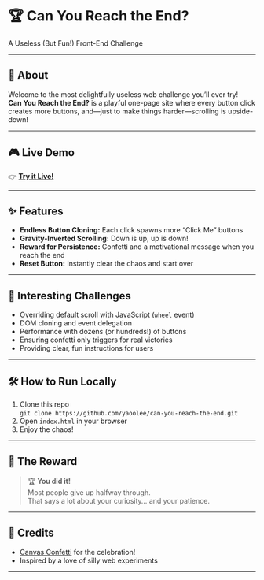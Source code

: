 # 🏆 Can You Reach the End?  
A Useless (But Fun!) Front-End Challenge

---

## 🚀 About

Welcome to the most delightfully useless web challenge you’ll ever try!  
**Can You Reach the End?** is a playful one-page site where every button click creates more buttons, and—just to make things harder—scrolling is upside-down!

---

## 🎮 Live Demo

👉 [**Try it Live!**](https://yaoolee.github.io/useless-website/)  


---

## ✨ Features

- **Endless Button Cloning:** Each click spawns more “Click Me” buttons
- **Gravity-Inverted Scrolling:** Down is up, up is down!
- **Reward for Persistence:** Confetti and a motivational message when you reach the end
- **Reset Button:** Instantly clear the chaos and start over

---

## 🧠 Interesting Challenges

- Overriding default scroll with JavaScript (`wheel` event)
- DOM cloning and event delegation
- Performance with dozens (or hundreds!) of buttons
- Ensuring confetti only triggers for real victories
- Providing clear, fun instructions for users

---

## 🛠️ How to Run Locally

1. Clone this repo  
   `git clone https://github.com/yaoolee/can-you-reach-the-end.git`
2. Open `index.html` in your browser  
3. Enjoy the chaos!

---

## 🥇 The Reward

> 🏆 **You did it!**  
> Most people give up halfway through.  
> That says a lot about your curiosity… and your patience.

---


## 🙏 Credits

- [Canvas Confetti](https://www.kirilv.com/canvas-confetti/) for the celebration!
- Inspired by a love of silly web experiments

---


